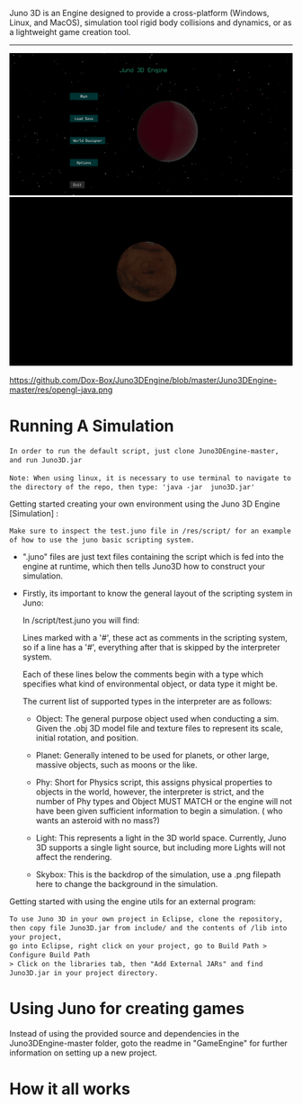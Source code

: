 Juno 3D  is an Engine designed to provide a cross-platform (Windows, Linux, and MacOS), simulation tool rigid body collisions and dynamics, or as a lightweight game creation tool.
___________________________________________________________________________

![alt text](https://github.com/Dox-Box/Juno3DEngine/blob/master/Juno3DEngine-master/res/juno-preview.png)
![alt text](https://github.com/Dox-Box/Juno3DEngine/blob/master/Juno3DEngine-master/res/opengl-java.png)

https://github.com/Dox-Box/Juno3DEngine/blob/master/Juno3DEngine-master/res/opengl-java.png

  # Running A Simulation #
  
    In order to run the default script, just clone Juno3DEngine-master, and run Juno3D.jar 
    
    Note: When using linux, it is necessary to use terminal to navigate to the directory of the repo, then type: 'java -jar  juno3D.jar'
  
  
  
  
  
  




    
Getting started creating your own environment using the Juno 3D Engine [Simulation] :


    Make sure to inspect the test.juno file in /res/script/ for an example of how to use the juno basic scripting system.

- ".juno" files are just text files containing the script which is fed into the engine at runtime, which then tells Juno3D how to construct your simulation.

- Firstly, its important to know the general layout of the scripting system in Juno:
  
  In /script/test.juno you will find: 
  
  Lines marked with a '#', these act as comments in the scripting system, so if a line has a '#', everything after that is skipped by the interpreter system.
  
  Each of these lines below the comments begin with a type which specifies what kind of environmental object, or data type it might be.
  
  The current list of supported types in the interpreter are as follows: 

    
    - Object: The general purpose object used when conducting a sim. Given the .obj 3D model file and texture files to represent its    scale, initial rotation, and position.

    - Planet: Generally intened to be used for planets, or other large, massive objects, such as moons or the like.

    - Phy: Short for Physics script, this assigns physical properties to objects in the world, however, the interpreter is strict, and the number of Phy types and Object MUST MATCH or the engine will not have been given sufficient information to begin a simulation.
    ( who wants an asteroid with no mass?)
    
    - Light: This represents a light in the 3D world space. Currently, Juno 3D supports a single light source, but including more Lights will not affect the rendering.
    
    - Skybox: This is the backdrop of the simulation, use a .png filepath here to change the background in the simulation.








Getting started with using the engine utils for an external program:



    To use Juno 3D in your own project in Eclipse, clone the repository, then copy file Juno3D.jar from include/ and the contents of /lib into your project, 
    go into Eclipse, right click on your project, go to Build Path > Configure Build Path
    > Click on the libraries tab, then "Add External JARs" and find Juno3D.jar in your project directory.
    
    
 # Using Juno for creating games #
Instead of using the provided source and dependencies in the Juno3DEngine-master folder, goto the readme in "GameEngine" for further information on setting up a new project.









# How it all works #







    
